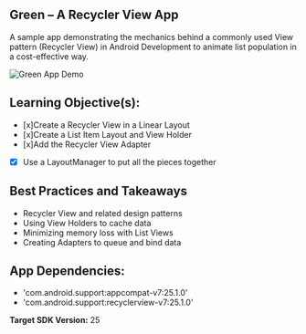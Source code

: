 ## Green – A Recycler View App

A sample app demonstrating the mechanics behind a commonly used View pattern (Recycler View) in Android Development to animate list population in a cost-effective way.  

![Green App Demo](https://user-images.githubusercontent.com/7875284/38591485-f12be14e-3d04-11e8-8487-cd2625b861d9.gif)

## Learning Objective(s):

-	[x]Create a Recycler View in a Linear Layout 
-	[x]Create a List Item Layout and View Holder
-	[x]Add the Recycler View Adapter
-	[x] Use a LayoutManager to put all the pieces together

## Best Practices and Takeaways 

-	Recycler View and related design patterns
-	Using View Holders to cache data 
-	Minimizing memory loss with List Views
-	Creating Adapters to queue and bind data

## App Dependencies: 
-	'com.android.support:appcompat-v7:25.1.0’
-	'com.android.support:recyclerview-v7:25.1.0’

**Target SDK Version:** 25

